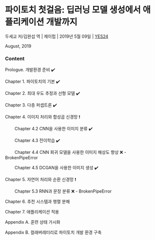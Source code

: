 # 파이토치 첫걸음: 딥러닝 모델 생성에서 애플리케이션 개발까지

두세교 저/김완섭 역 | 제이펍 | 2019년 5월 09일 | [YES24](http://www.yes24.com/Product/Goods/72307730)

August, 2019

### Content
Prologue. 개발환경 준비 :heavy_check_mark:

Chapter 1. 파이토치의 기본 :heavy_check_mark:

Chapter 2. 최대 우도 추정과 선형 모델 :heavy_check_mark:

Chapter 3. 다층 퍼셉트론 :heavy_check_mark:

Chapter 4. 이미지 처리와 합성곱 신경망 :heavy_exclamation_mark:

&nbsp; &nbsp; &nbsp; &nbsp; Chapter 4.2 CNN을 사용한 이미지 분류 :heavy_check_mark:

&nbsp; &nbsp; &nbsp; &nbsp; Chapter 4.3 전이학습 :heavy_check_mark:

&nbsp; &nbsp; &nbsp; &nbsp; Chapter 4.4 CNN 회귀 모델을 사용한 이미지 해상도 향상 :x: - BrokenPipeError

&nbsp; &nbsp; &nbsp; &nbsp; Chapter 4.5 DCGAN을 사용한 이미지 생성 :heavy_check_mark:

Chapter 5. 자연어 처리와 순환 신경망 :heavy_exclamation_mark:

&nbsp; &nbsp; &nbsp; &nbsp; Chapter 5.3 RNN과 문장 분류 :x: - BrokenPipeError

Chapter 6. 추천 시스템과 행렬 분해

Chapter 7. 애플리케이션 적용

Appendix A. 훈련 상태 가시화

Appendix B. 컬래버레터리로 파이토치 개발 환경 구축
